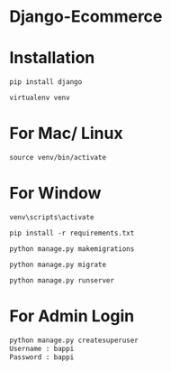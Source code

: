 
# Django-Ecommerce


# Installation

`pip install django`

`virtualenv venv`

# For Mac/ Linux

`source venv/bin/activate`

# For Window

`venv\scripts\activate`

`pip install -r requirements.txt`

`python manage.py makemigrations`

`python manage.py migrate`

`python manage.py runserver`

# For Admin Login

```python
python manage.py createsuperuser
Username : bappi
Password : bappi
```
